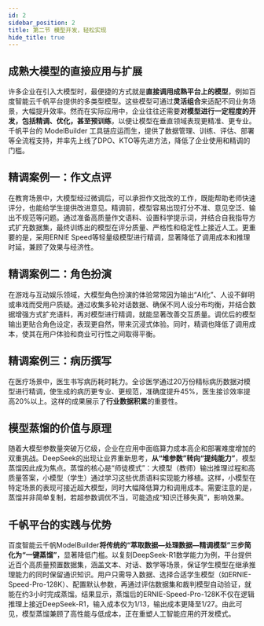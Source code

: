 ```yaml
---
id: 2
sidebar_position: 2
title: 第二节 模型开发，轻松实现
hide_title: true
---
```


## 成熟大模型的直接应用与扩展
许多企业在引入大模型时，最便捷的方式就是**直接调用成熟平台上的模型**，例如百度智能云千帆平台提供的多类型模型。这些模型可通过**灵活组合**来适配不同业务场景，大幅提升效率。然而在实际应用中，企业往往还需要**对模型进行一定程度的开发，包括精调、优化，甚至预训练**，以便让模型在垂直领域表现更精准、更专业。千帆平台的 ModelBuilder 工具链应运而生，提供了数据管理、训练、评估、部署等全流程支持，并率先上线了DPO、KTO等先进方法，降低了企业使用和精调的门槛。

## 精调案例一：作文点评
在教育场景中，大模型经过微调后，可以承担作文批改的工作，既能帮助老师快速评分，也能给学生提供改进意见。精调前，模型容易出现打分不准、意见空泛、输出不规范等问题。通过准备高质量作文语料、设置科学提示词，并结合自我指导方式扩充数据集，最终训练出的模型在评分质量、严格性和稳定性上接近人工。更重要的是，采用ERNIE Speed等轻量级模型进行精调，显著降低了调用成本和推理时延，兼顾了效果与经济性。

## 精调案例二：角色扮演
在游戏与互动娱乐领域，大模型角色扮演的体验常常因为输出“AI化”、人设不鲜明或串戏而受用户质疑。通过收集多轮对话数据、确保不同人设分布均衡，并结合数据增强方式扩充语料，再对模型进行精调，就能显著改善交互质量。调优后的模型输出更贴合角色设定，表现更自然，带来沉浸式体验。同时，精调也降低了调用成本，使其在用户体验和商业可行性之间取得平衡。

## 精调案例三：病历撰写
在医疗场景中，医生书写病历耗时耗力。全诊医学通过20万份精标病历数据对模型进行精调，使生成的病历更专业、更规范，准确度提升45%，医生接诊效率提高20%以上。这样的成果展示了**行业数据积累**的重要性。

## 模型蒸馏的价值与原理
随着大模型参数量突破万亿级，企业在应用中面临算力成本高企和部署难度增加的双重挑战。DeepSeek的出现让业界重新思考，**从“堆参数”转向“提纯能力”**，模型蒸馏因此成为焦点。蒸馏的核心是“师徒模式”：大模型（教师）输出推理过程和高质量答案，小模型（学生）通过学习这些优质语料实现能力移植。这样，小模型在特定场景的表现可接近超大模型，同时大幅降低算力和调用成本。需要注意的是，蒸馏并非简单复制，若超参数调优不当，可能造成“知识迁移失真”，影响效果。

## 千帆平台的实践与优势
百度智能云千帆ModelBuilder**将传统的“萃取数据—处理数据—精调模型”三步简化为“一键蒸馏”**，显著降低门槛。以复刻DeepSeek-R1数学能力为例，平台提供近百个高质量预置数据集，涵盖文本、对话、数学等场景，保证学生模型在继承推理能力的同时保留通识知识。用户只需导入数据、选择合适学生模型（如ERNIE-Speed-Pro-128K）、配置默认参数，再通过评估数据集和裁判模型自动验证，就能在约3小时完成蒸馏。结果显示，蒸馏后的ERNIE-Speed-Pro-128K不仅在逻辑推理上接近DeepSeek-R1，输入成本仅为1/13，输出成本更降至1/27。由此可见，模型蒸馏兼顾了高性能与低成本，正在重塑人工智能应用的开发模式。
